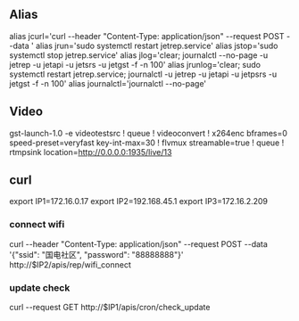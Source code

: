 ## Alias

alias jcurl='curl --header  "Content-Type: application/json" --request POST --data '
alias jrun='sudo systemctl restart jetrep.service'
alias jstop='sudo systemctl stop jetrep.service'
alias jlog='clear; journalctl --no-page -u jetrep -u jetapi -u jetsrs -u jetgst -f -n 100'
alias jrunlog='clear; sudo systemctl restart jetrep.service; journalctl -u jetrep -u jetapi -u jetpsrs -u jetgst -f -n 100'
alias journalctl='journalctl --no-page'

## Video

gst-launch-1.0 -e videotestsrc ! queue ! videoconvert ! x264enc bframes=0 speed-preset=veryfast key-int-max=30 ! flvmux streamable=true ! queue ! rtmpsink location=http://0.0.0.0:1935/live/13


## curl

export IP1=172.16.0.17
export IP2=192.168.45.1
export IP3=172.16.2.209

### connect wifi

curl --header  "Content-Type: application/json" --request POST --data  '{"ssid": "国电社区", "password": "88888888"}' http://$IP2/apis/rep/wifi_connect

### update check

curl --request GET http://$IP1/apis/cron/check_update 
